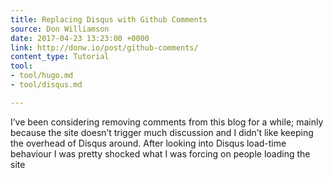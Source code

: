 ```yaml
---
title: Replacing Disqus with Github Comments
source: Don Williamson
date: 2017-04-23 13:23:00 +0000
link: http://donw.io/post/github-comments/
content_type: Tutorial
tool:
- tool/hugo.md
- tool/disqus.md

---
```

I’ve been considering removing comments from this blog for a while; mainly because the site doesn’t trigger much discussion and I didn’t like keeping the overhead of Disqus around. After looking into Disqus load-time behaviour I was pretty shocked what I was forcing on people loading the site
